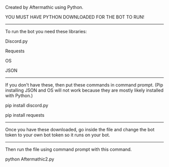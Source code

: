Created by Aftermathic using Python.

YOU MUST HAVE PYTHON DOWNLOADED FOR THE BOT TO RUN!
______________________________________________________________________________________________________________________

To run the bot you need these libraries:

Discord.py 

Requests

OS

JSON
______________________________________________________________________________________________________________________

If you don't have these, then put these commands in command prompt. (Pip installing JSON and OS will not work because they are mostly likely installed with Python.)

pip install discord.py

pip install requests

______________________________________________________________________________________________________________________
Once you have these downloaded, go inside the file and change the bot token to your own bot token so it runs on your bot.

______________________________________________________________________________________________________________________

Then run the file using command prompt with this command.

python Aftermathic2.py
